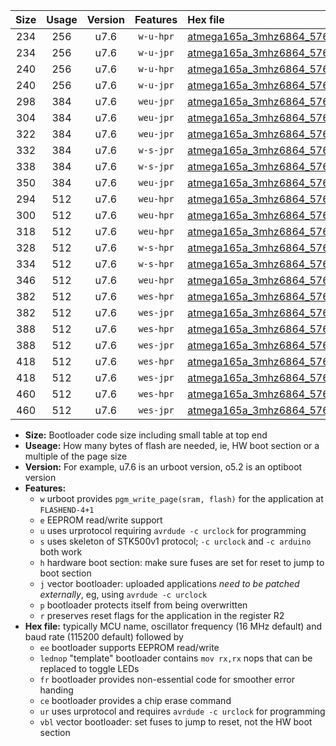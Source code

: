 |Size|Usage|Version|Features|Hex file|
|:-:|:-:|:-:|:-:|:--|
|234|256|u7.6|`w-u-hpr`|[atmega165a_3mhz6864_57600bps_ur.hex](https://raw.githubusercontent.com/stefanrueger/urboot/main//atmega165a_3mhz6864_57600bps_ur.hex)|
|234|256|u7.6|`w-u-jpr`|[atmega165a_3mhz6864_57600bps_ur_vbl.hex](https://raw.githubusercontent.com/stefanrueger/urboot/main//atmega165a_3mhz6864_57600bps_ur_vbl.hex)|
|240|256|u7.6|`w-u-hpr`|[atmega165a_3mhz6864_57600bps_lednop_ur.hex](https://raw.githubusercontent.com/stefanrueger/urboot/main//atmega165a_3mhz6864_57600bps_lednop_ur.hex)|
|240|256|u7.6|`w-u-jpr`|[atmega165a_3mhz6864_57600bps_lednop_ur_vbl.hex](https://raw.githubusercontent.com/stefanrueger/urboot/main//atmega165a_3mhz6864_57600bps_lednop_ur_vbl.hex)|
|298|384|u7.6|`weu-jpr`|[atmega165a_3mhz6864_57600bps_ee_ur_vbl.hex](https://raw.githubusercontent.com/stefanrueger/urboot/main//atmega165a_3mhz6864_57600bps_ee_ur_vbl.hex)|
|304|384|u7.6|`weu-jpr`|[atmega165a_3mhz6864_57600bps_ee_lednop_ur_vbl.hex](https://raw.githubusercontent.com/stefanrueger/urboot/main//atmega165a_3mhz6864_57600bps_ee_lednop_ur_vbl.hex)|
|322|384|u7.6|`weu-jpr`|[atmega165a_3mhz6864_57600bps_ee_lednop_fr_ur_vbl.hex](https://raw.githubusercontent.com/stefanrueger/urboot/main//atmega165a_3mhz6864_57600bps_ee_lednop_fr_ur_vbl.hex)|
|332|384|u7.6|`w-s-jpr`|[atmega165a_3mhz6864_57600bps_vbl.hex](https://raw.githubusercontent.com/stefanrueger/urboot/main//atmega165a_3mhz6864_57600bps_vbl.hex)|
|338|384|u7.6|`w-s-jpr`|[atmega165a_3mhz6864_57600bps_lednop_vbl.hex](https://raw.githubusercontent.com/stefanrueger/urboot/main//atmega165a_3mhz6864_57600bps_lednop_vbl.hex)|
|350|384|u7.6|`weu-jpr`|[atmega165a_3mhz6864_57600bps_ee_lednop_fr_ce_ur_vbl.hex](https://raw.githubusercontent.com/stefanrueger/urboot/main//atmega165a_3mhz6864_57600bps_ee_lednop_fr_ce_ur_vbl.hex)|
|294|512|u7.6|`weu-hpr`|[atmega165a_3mhz6864_57600bps_ee_ur.hex](https://raw.githubusercontent.com/stefanrueger/urboot/main//atmega165a_3mhz6864_57600bps_ee_ur.hex)|
|300|512|u7.6|`weu-hpr`|[atmega165a_3mhz6864_57600bps_ee_lednop_ur.hex](https://raw.githubusercontent.com/stefanrueger/urboot/main//atmega165a_3mhz6864_57600bps_ee_lednop_ur.hex)|
|318|512|u7.6|`weu-hpr`|[atmega165a_3mhz6864_57600bps_ee_lednop_fr_ur.hex](https://raw.githubusercontent.com/stefanrueger/urboot/main//atmega165a_3mhz6864_57600bps_ee_lednop_fr_ur.hex)|
|328|512|u7.6|`w-s-hpr`|[atmega165a_3mhz6864_57600bps.hex](https://raw.githubusercontent.com/stefanrueger/urboot/main//atmega165a_3mhz6864_57600bps.hex)|
|334|512|u7.6|`w-s-hpr`|[atmega165a_3mhz6864_57600bps_lednop.hex](https://raw.githubusercontent.com/stefanrueger/urboot/main//atmega165a_3mhz6864_57600bps_lednop.hex)|
|346|512|u7.6|`weu-hpr`|[atmega165a_3mhz6864_57600bps_ee_lednop_fr_ce_ur.hex](https://raw.githubusercontent.com/stefanrueger/urboot/main//atmega165a_3mhz6864_57600bps_ee_lednop_fr_ce_ur.hex)|
|382|512|u7.6|`wes-hpr`|[atmega165a_3mhz6864_57600bps_ee.hex](https://raw.githubusercontent.com/stefanrueger/urboot/main//atmega165a_3mhz6864_57600bps_ee.hex)|
|382|512|u7.6|`wes-jpr`|[atmega165a_3mhz6864_57600bps_ee_vbl.hex](https://raw.githubusercontent.com/stefanrueger/urboot/main//atmega165a_3mhz6864_57600bps_ee_vbl.hex)|
|388|512|u7.6|`wes-hpr`|[atmega165a_3mhz6864_57600bps_ee_lednop.hex](https://raw.githubusercontent.com/stefanrueger/urboot/main//atmega165a_3mhz6864_57600bps_ee_lednop.hex)|
|388|512|u7.6|`wes-jpr`|[atmega165a_3mhz6864_57600bps_ee_lednop_vbl.hex](https://raw.githubusercontent.com/stefanrueger/urboot/main//atmega165a_3mhz6864_57600bps_ee_lednop_vbl.hex)|
|418|512|u7.6|`wes-hpr`|[atmega165a_3mhz6864_57600bps_ee_lednop_fr.hex](https://raw.githubusercontent.com/stefanrueger/urboot/main//atmega165a_3mhz6864_57600bps_ee_lednop_fr.hex)|
|418|512|u7.6|`wes-jpr`|[atmega165a_3mhz6864_57600bps_ee_lednop_fr_vbl.hex](https://raw.githubusercontent.com/stefanrueger/urboot/main//atmega165a_3mhz6864_57600bps_ee_lednop_fr_vbl.hex)|
|460|512|u7.6|`wes-hpr`|[atmega165a_3mhz6864_57600bps_ee_lednop_fr_ce.hex](https://raw.githubusercontent.com/stefanrueger/urboot/main//atmega165a_3mhz6864_57600bps_ee_lednop_fr_ce.hex)|
|460|512|u7.6|`wes-jpr`|[atmega165a_3mhz6864_57600bps_ee_lednop_fr_ce_vbl.hex](https://raw.githubusercontent.com/stefanrueger/urboot/main//atmega165a_3mhz6864_57600bps_ee_lednop_fr_ce_vbl.hex)|

- **Size:** Bootloader code size including small table at top end
- **Useage:** How many bytes of flash are needed, ie, HW boot section or a multiple of the page size
- **Version:** For example, u7.6 is an urboot version, o5.2 is an optiboot version
- **Features:**
  + `w` urboot provides `pgm_write_page(sram, flash)` for the application at `FLASHEND-4+1`
  + `e` EEPROM read/write support
  + `u` uses urprotocol requiring `avrdude -c urclock` for programming
  + `s` uses skeleton of STK500v1 protocol; `-c urclock` and `-c arduino` both work
  + `h` hardware boot section: make sure fuses are set for reset to jump to boot section
  + `j` vector bootloader: uploaded applications *need to be patched externally*, eg, using `avrdude -c urclock`
  + `p` bootloader protects itself from being overwritten
  + `r` preserves reset flags for the application in the register R2
- **Hex file:** typically MCU name, oscillator frequency (16 MHz default) and baud rate (115200 default) followed by
  + `ee` bootloader supports EEPROM read/write
  + `lednop` "template" bootloader contains `mov rx,rx` nops that can be replaced to toggle LEDs
  + `fr` bootloader provides non-essential code for smoother error handing
  + `ce` bootloader provides a chip erase command
  + `ur` uses urprotocol and requires `avrdude -c urclock` for programming
  + `vbl` vector bootloader: set fuses to jump to reset, not the HW boot section
